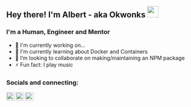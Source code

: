 ## Hey there! I'm Albert - aka Okwonks <img src="https://media.giphy.com/media/hvRJCLFzcasrR4ia7z/giphy.gif" width="30px">

### I'm a Human, Engineer and Mentor

- 🔭 I'm currently working on...
- 🌱 I'm currently learning about Docker and Containers
- 👯 I’m looking to collaborate on making/maintaining an NPM package
- ⚡ Fun fact: I play music

### Socials and connecting:

[<img align="left" alt="Okwonks | Twitter" width="22px" src="https://raw.githubusercontent.com/peterthehan/peterthehan/master/assets/twitter.svg" />][twitter]
[<img align="left" alt="Okwonks | LinkedIn" width="22px" src="https://raw.githubusercontent.com/peterthehan/peterthehan/master/assets/linkedin.svg" />][linkedin]
[<img align="left" alt="Okwonks | Instagram" width="22px" src="https://cdn.jsdelivr.net/npm/simple-icons@v3/icons/instagram.svg" />][instagram]

[twitter]: https://twitter.com/albert_oketch
[linkedin]: https://www.linkedin.com/in/albert-oketch-b23852111
[instagram]: https://www.instagram.com/acoustic_afro
